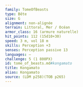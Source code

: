 ```yaml
---
family: TomeOfBeasts
type: Bête
size: G
alignment: non-alignée
terrain: Littoral, Mer / Océan
armor_class: 16 (armure naturelle)
hit_points: 112 (15d10+30)
speed: 3 m, vol 18 m
skills: Perception +3
senses: Perception passive 13
languages: —
challenge: 5 (1 800PX)
id: tome_of_beasts.md#kongamato
title: Kongamato
alias: Kongamato
source: (LDM p258)(TOB p265)
---
```


